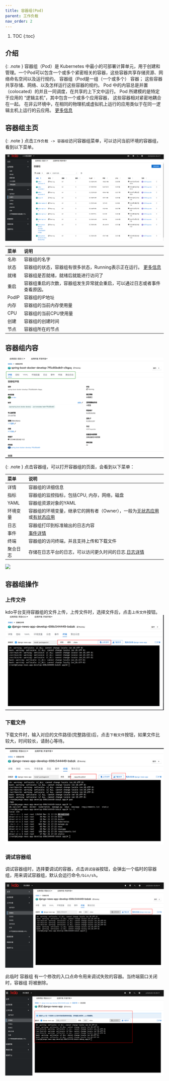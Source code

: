 ```yaml
---
title: 容器组(Pod)
parent: 工作负载
nav_order: 2
---
```


1. TOC
{:toc}

## 介绍

{: .note }
容器组（Pod）是 Kubernetes 中最小的可部署计算单元，用于创建和管理。一个Pod可以包含一个或多个紧密相关的容器，这些容器共享存储资源、网络命名空间以及运行规约。
容器组（Pod是一组（一个或多个） 容器； 这些容器共享存储、网络、以及怎样运行这些容器的规约。
Pod 中的内容总是并置（colocated）的并且一同调度，在共享的上下文中运行。 Pod 所建模的是特定于应用的 “逻辑主机”，其中包含一个或多个应用容器， 这些容器相对紧密地耦合在一起。
在非云环境中，在相同的物理机或虚拟机上运行的应用类似于在同一逻辑主机上运行的云应用。
[更多信息](https://kubernetes.io/zh-cn/docs/concepts/workloads/pods/)



## 容器组主页

{: .note }
点击`工作负载 -> 容器组`访问容器组菜单，可以访问当前环境的容器组，看到以下菜单。

![](imgs/pods.png)

| 菜单    | 说明                                                                                                             |
|:------|:---------------------------------------------------------------------------------------------------------------|
| 名称    | 容器组的名字                                                                                                         |
| 状态    | 容器组的状态，容器组有很多状态，Running表示正在运行。 [更多信息](https://kubernetes.io/zh-cn/docs/concepts/workloads/pods/pod-lifecycle/) |
| 就绪    | 容器组是否就绪，就绪后就能进行访问了                                                                                             |
| 重启    | 容器组重启的次数，容器组发生异常就会重启，可以通过日志或者事件查看原因。                                                                           |
| PodIP | 容器组的IP地址                                                                                                       |
| 内存    | 容器组的当前内存使用量                                                                                                    |
| CPU   | 容器组的当前CPU使用量                                                                                                   |
| 创建    | 容器组的创建时间                                                                                                       |
| 节点    | 容器组所在的节点                                                                                                       |


## 容器组内容

![](imgs/tables.png)

{: .note }
点击容器组，可以打开容器组的页面，会看到以下菜单：

| 菜单   | 说明                                                                          |
|:-----|:----------------------------------------------------------------------------|
| 详情   | 容器组的详细信息                                                                    |
| 指标   | 容器组的监控指标，包括CPU, 内存，网络，磁盘                                                    |
| YAML | 容器组资源对象的YAML                                                                |
| 环境变量 | 容器组的环境变量，继承它的拥有者（Owner），一般为[无状态应用](../deployments)或[有状态应用](../statefulsets) |
| 日志   | 容器组打印到标准输出的日志内容                                                             |
| 事件   | [事件详情](/docs/observability/events)                                          |
| 终端   | 容器组的访问终端，并且支持上传和下载文件                                                        |
| 聚合日志 | 存储在日志平台的日志，可以访问更久时间的日志.[日志详情](/docs/observability/logging#容器组页面访问)          |

![](imgs/pod.gif)

## 容器组操作

### 上传文件
kdo平台支持容器组的文件上传，上传文件时，选择文件后，点击`上传文件`按钮。
![](imgs/upload-file.png)



### 下载文件
下载文件时，输入对应的文件路径(完整路径)后，点击`下载文件`按钮，如果文件比较大，时间较长，请耐心等待。

![](imgs/download-file.png)

### 调试容器组

调试容器组时，选择要调试的容器，点击`调试容器`按钮，会弹出一个临时的容器组，用来调试容器组，默认会运行命令`/bin/sh`。

![](imgs/debug-pod-1.png)

此临时 容器组 有一个修改的入口点命令用来调试失败的容器。当终端窗口关闭时，容器组 将被删除。

![](imgs/debug-pod-2.png)